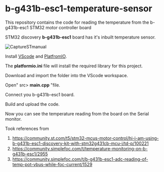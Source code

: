 # b-g431b-esc1-temperature-sensor
This repository contains the code for reading the temperature from the b-g431b-esc1 STM32 motor controller board

STM32 discovery **b-g431b-esc1** board has it's inbuilt temperature sensor.

![CaptureSTmanual](https://github.com/krishnamoorthy774/b-g431b-esc1-temperature-sensor/assets/133330566/93998b21-26e0-4104-b7bc-a9f47d77d250)

Install [VScode](https://code.visualstudio.com/) and [PlatfromIO](https://platformio.org/platformio-ide).

The **platformio.ini** file will install the required library for this project.

Download and import the folder into the VScode workspace.

Open" src> **main.cpp** "file. 

Connect you b-g431b-esc1 board.

Build and upload the code.

Now you can see the temperature reading from the board on the Serial monitor.

Took references from
1. https://community.st.com/t5/stm32-mcus-motor-control/hi-i-am-using-b-g431b-esc1-discovery-kit-with-stm32g431cb-mcu-i/td-p/100221
2. https://community.simplefoc.com/t/temperature-monitoring-on-b-g431b-esc1/2955
3. https://community.simplefoc.com/t/b-g431b-esc1-adc-reading-of-temp-pot-vbus-while-foc-current/1529
